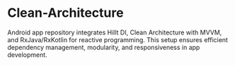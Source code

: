 # Clean-Architecture
Android app repository integrates Hillt DI, Clean Architecture with MVVM, and RxJava/RxKotlin for reactive programming. This setup ensures efficient dependency management, modularity, and responsiveness in app development.
